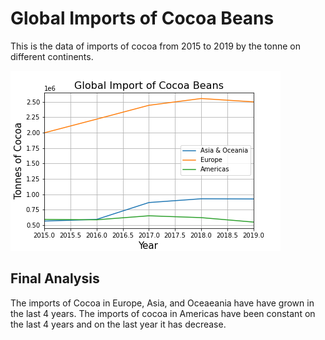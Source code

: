 # Global Imports of Cocoa Beans
This is the data of imports of cocoa from 2015 to 2019 by the tonne on different continents.

![alt text](https://github.com/gustavodelevante/global_imports_of_cocoa_beans/blob/main/global_import.png)
## Final Analysis
The imports of Cocoa in Europe, Asia, and Oceaeania have have grown in the last 4 years.
The imports of cocoa in Americas have been constant on the last 4 years and on the last year it has decrease.
